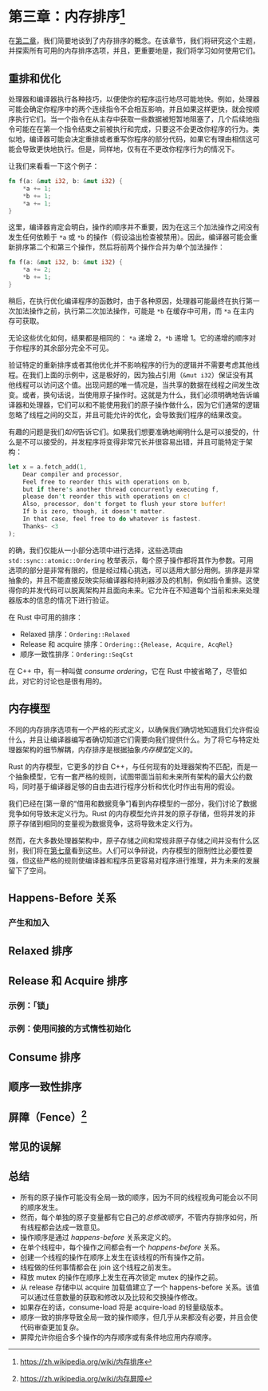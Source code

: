 # 第三章：内存排序[^1]

在[第二章](./2_Atomics.md)，我们简要地谈到了内存排序的概念。在该章节，我们将研究这个主题，并探索所有可用的内存排序选项，并且，更重要地是，我们将学习如何使用它们。

## 重排和优化

处理器和编译器执行各种技巧，以便使你的程序运行地尽可能地快。例如，处理器可能会确定你程序中的两个连续指令不会相互影响，并且如果这样更快，就会按顺序执行它们。当一个指令在从主存中获取一些数据被短暂地阻塞了，几个后续地指令可能在在第一个指令结束之前被执行和完成，只要这不会更改你程序的行为。类似地，编译器可能会决定重排或者重写你程序的部分代码，如果它有理由相信这可能会导致更快地执行。但是，同样地，仅有在不更改你程序行为的情况下。

让我们来看看一下这个例子：

```rust
fn f(a: &mut i32, b: &mut i32) {
    *a += 1;
    *b += 1;
    *a += 1;
}
```

这里，编译器肯定会明白，操作的顺序并不重要，因为在这三个加法操作之间没有发生任何依赖于 `*a` 或 `*b` 的操作（假设溢出检查被禁用）。因此，编译器可能会重新排序第二个和第三个操作，然后将前两个操作合并为单个加法操作：

```rust
fn f(a: &mut i32, b: &mut i32) {
    *a += 2;
    *b += 1;
}
```

稍后，在执行优化编译程序的函数时，由于各种原因，处理器可能最终在执行第一次加法操作之前，执行第二次加法操作，可能是 `*b` 在缓存中可用，而 `*a` 在主内存可获取。

无论这些优化如何，结果都是相同的： `*a` 递增 2，`*b` 递增 1。它的递增的顺序对于你程序的其余部分完全不可见。

验证特定的重新排序或者其他优化并不影响程序的行为的逻辑并不需要考虑其他线程。在我们上面的示例中，这是极好的，因为独占引用（`&mut i32`）保证没有其他线程可以访问这个值。出现问题的唯一情况是，当共享的数据在线程之间发生改变。或者，换句话说，当使用原子操作时。这就是为什么，我们必须明确地告诉编译器和处理器，它们可以和不能使用我们的原子操作做什么，因为它们通常的逻辑忽略了线程之间的交互，并且可能允许的优化，会导致我们程序的结果改变。

有趣的问题是我们*如何*告诉它们。如果我们想要准确地阐明什么是可以接受的，什么是不可以接受的，并发程序将变得非常冗长并很容易出错，并且可能特定于架构：

```rust
let x = a.fetch_add(1,
    Dear compiler and processor,
    Feel free to reorder this with operations on b,
    but if there's another thread concurrently executing f,
    please don't reorder this with operations on c!
    Also, processor, don't forget to flush your store buffer!
    If b is zero, though, it doesn't matter.
    In that case, feel free to do whatever is fastest.
    Thanks~ <3
);
```

的确，我们仅能从一小部分选项中进行选择，这些选项由 `std::sync::atomic::Ordering` 枚举表示，每个原子操作都将其作为参数。可用选项的部分是非常有限的，但是经过精心挑选，可以适用大部分用例。排序是非常抽象的，并且不能直接反映实际编译器和持利器涉及的机制，例如指令重排。这使得你的并发代码可以脱离架构并且面向未来。它允许在不知道每个当前和未来处理器版本的信息的情况下进行验证。

在 Rust 中可用的排序：

* Relaxed 排序：`Ordering::Relaxed`
* Release 和 acquire 排序：`Ordering::{Release, Acquire, AcqRel}`
* 顺序一致性排序：`Ordering::SeqCst`

在 C++ 中，有一种叫做 *consume ordering*，它在 Rust 中被省略了，尽管如此，对它的讨论也是很有用的。

## 内存模型

不同的内存排序选项有一个严格的形式定义，以确保我们确切地知道我们允许假设什么，并且让编译器编写者确切知道它们需要向我们提供什么。为了将它与特定处理器架构的细节解耦，内存排序是根据抽象*内存模型*定义的。

Rust 的内存模型，它更多的抄自 C++，与任何现有的处理器架构不匹配，而是一个抽象模型，它有一套严格的规则，试图带面当前和未来所有架构的最大公约数吗，同时基于编译器足够的自由去进行程序分析和优化时作出有用的假设。

我们已经在[第一章的“借用和数据竞争”]看到内存模型的一部分，我们讨论了数据竞争如何导致未定义行为。Rust 的内存模型允许并发的原子存储，但将并发的非原子存储到相同的变量视为数据竞争，这将导致未定义行为。

然而，在大多数处理器架构中，原子存储之间和常规非原子存储之间并没有什么区别，我们将在[第七章](./7_Understanding_the_Processor.md)看到这些。人们可以争辩说，内存模型的限制性比必要性要强，但这些严格的规则使编译器和程序员更容易对程序进行推理，并为未来的发展留下了空间。

## Happens-Before 关系

### 产生和加入

## Relaxed 排序

## Release 和 Acquire 排序

### 示例：「锁」

### 示例：使用间接的方式惰性初始化

## Consume 排序

## 顺序一致性排序

## 屏障（Fence）[^2]

## 常见的误解

## 总结

* 所有的原子操作可能没有全局一致的顺序，因为不同的线程视角可能会以不同的顺序发生。
* 然而，每个单独的原子变量都有它自己的*总修改顺序*，不管内存排序如何，所有线程都会达成一致意见。
* 操作顺序是通过 *happens-before* 关系来定义的。
* 在单个线程中，每个操作之间都会有一个 *happens-before* 关系。
* 创建一个线程的操作在顺序上发生在该线程的所有操作之前。
* 线程做的任何事情都会在 join 这个线程之前发生。
* 释放 mutex 的操作在顺序上发生在再次锁定 mutex 的操作之前。
* 从 release 存储中以 acquire 加载值建立了一个 happens-before 关系。该值可以通过任意数量的获取和修改以及比较和交换操作修改。
* 如果存在的话，consume-load 将是 acquire-load 的轻量级版本。
* 顺序一致的排序导致全局一致的操作顺序，但几乎从来都没有必要，并且会使代码审查更加复杂。
* 屏障允许你组合多个操作的内存顺序或有条件地应用内存顺序。

[^1]: <https://zh.wikipedia.org/wiki/内存排序>
[^2]: <https://zh.wikipedia.org/wiki/内存屏障>
